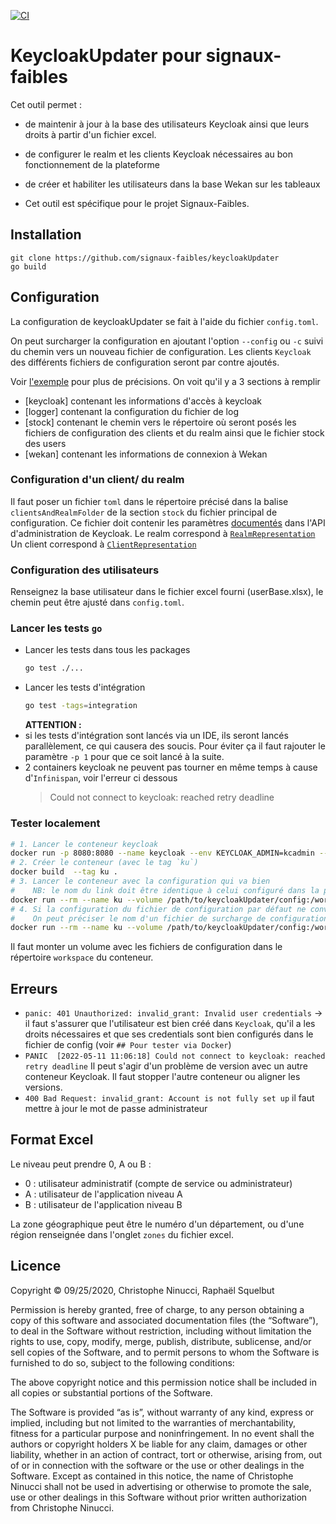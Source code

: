 [![CI](https://github.com/signaux-faibles/keycloakUpdater/actions/workflows/pipeline.yml/badge.svg)](https://github.com/signaux-faibles/keycloakUpdater/actions/workflows/pipeline.yml)

# KeycloakUpdater pour signaux-faibles
Cet outil permet :
- de maintenir à jour à la base des utilisateurs Keycloak ainsi que leurs droits à partir d'un fichier excel.
- de configurer le realm et les clients Keycloak nécessaires au bon fonctionnement de la plateforme
- de créer et habiliter les utilisateurs dans la base Wekan sur les tableaux

- Cet outil est spécifique pour le projet Signaux-Faibles.

## Installation
```
git clone https://github.com/signaux-faibles/keycloakUpdater
go build
```

## Configuration
La configuration de keycloakUpdater se fait à l'aide du fichier `config.toml`.

On peut surcharger la configuration en ajoutant l'option `--config` ou `-c` suivi du
chemin vers un nouveau fichier de configuration.
Les clients `Keycloak` des différents fichiers de configuration seront par contre ajoutés.

Voir [l'exemple](/test/sample) pour plus de précisions. 
On voit qu'il y a 3 sections à remplir
- [keycloak] contenant les informations d'accès à keycloak
- [logger] contenant la configuration du fichier de log
- [stock] contenant le chemin vers le répertoire où seront posés les fichiers de configuration des clients et du realm ainsi que le fichier stock des users
- [wekan] contenant les informations de connexion à Wekan



### Configuration d'un client/ du realm
Il faut poser un fichier `toml` dans le répertoire précisé dans la balise `clientsAndRealmFolder` de la section `stock`
du fichier principal de configuration. 
Ce fichier doit contenir les paramètres [documentés](https://www.keycloak.org/docs-api/18.0/rest-api/) dans l'API d'administration de Keycloak.
Le realm correspond à [`RealmRepresentation`](https://www.keycloak.org/docs-api/18.0/rest-api/#_realmrepresentation)
Un client correspond à [`ClientRepresentation`](https://www.keycloak.org/docs-api/18.0/rest-api/#_clientrepresentation)

### Configuration des utilisateurs
Renseignez la base utilisateur dans le fichier excel fourni (userBase.xlsx), le chemin peut être ajusté dans `config.toml`.


### Lancer les tests `go`
- Lancer les tests dans tous les packages
  ```bash
  go test ./...
  ```
- Lancer les tests d'intégration
  ```bash
  go test -tags=integration
  ```
  __ATTENTION :__ 
- si les tests d'intégration sont lancés via un IDE, ils seront lancés parallèlement,
  ce qui causera des soucis. Pour éviter ça il faut rajouter le paramètre `-p 1` pour que ce soit lancé à la suite.
- 2 containers keycloak ne peuvent pas tourner en même temps à cause d'`Infinispan`, voir l'erreur ci dessous
  > Could not connect to keycloak: reached retry deadline
   

### Tester localement
```bash
# 1. Lancer le conteneur keycloak
docker run -p 8080:8080 --name keycloak --env KEYCLOAK_ADMIN=kcadmin --env KEYCLOAK_ADMIN_PASSWORD=kcpwd ghcr.io/signaux-faibles/conteneurs/keycloak:latest "start-dev --http-relative-path=/auth"  
# 2. Créer le conteneur (avec le tag `ku`)
docker build  --tag ku .
# 3. Lancer le conteneur avec la configuration qui va bien 
#    NB: le nom du link doit être identique à celui configuré dans la propriété `keycloak.address`
docker run --rm --name ku --volume /path/to/keycloakUpdater/config:/workspace --link keycloak:keycloak ku
# 4. Si la configuration du fichier de configuration par défaut ne convient pas
#    On peut préciser le nom d'un fichier de surcharge de configuration en rajoutant l'option `--config` 
docker run --rm --name ku --volume /path/to/keycloakUpdater/config:/workspace --link keycloak:keycloak ku --config ./config-with-docker.toml
```
Il faut monter un volume avec les fichiers de configuration dans le répertoire `workspace` du conteneur.



## Erreurs
- `panic: 401 Unauthorized: invalid_grant: Invalid user credentials` 
  -> il faut s'assurer que l'utilisateur est bien créé dans `Keycloak`, qu'il a les droits nécessaires
  et que ses credentials sont bien configurés dans le fichier de config (voir `## Pour tester via Docker`)
- `PANIC  [2022-05-11 11:06:18] Could not connect to keycloak: reached retry deadline`
  Il peut s'agir d'un problème de version avec un autre conteneur Keycloak. Il faut stopper l'autre conteneur ou aligner les versions.
- `400 Bad Request: invalid_grant: Account is not fully set up`
  il faut mettre à jour le mot de passe administrateur

## Format Excel
Le niveau peut prendre 0, A ou B :
- 0 : utilisateur administratif (compte de service ou administrateur)
- A : utilisateur de l'application niveau A
- B : utilisateur de l'application niveau B

La zone géographique peut être le numéro d'un département, ou d'une région renseignée dans l'onglet `zones` du fichier excel.

## Licence
Copyright © 09/25/2020, Christophe Ninucci, Raphaël Squelbut

Permission is hereby granted, free of charge, to any person obtaining a copy of this software and associated documentation files (the “Software”), to deal in the Software without restriction, including without limitation the rights to use, copy, modify, merge, publish, distribute, sublicense, and/or sell copies of the Software, and to permit persons to whom the Software is furnished to do so, subject to the following conditions:

The above copyright notice and this permission notice shall be included in all copies or substantial portions of the Software.

The Software is provided “as is”, without warranty of any kind, express or implied, including but not limited to the warranties of merchantability, fitness for a particular purpose and noninfringement. In no event shall the authors or copyright holders X be liable for any claim, damages or other liability, whether in an action of contract, tort or otherwise, arising from, out of or in connection with the software or the use or other dealings in the Software.
Except as contained in this notice, the name of Christophe Ninucci shall not be used in advertising or otherwise to promote the sale, use or other dealings in this Software without prior written authorization from Christophe Ninucci.

